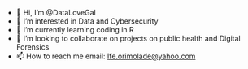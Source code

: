 - 👋 Hi, I’m @DataLoveGal
- 👀 I’m interested in Data and Cybersecurity
- 🌱 I’m currently learning coding in R
- 💞️ I’m looking to collaborate on projects on public health and Digital Forensics
- 📫 How to reach me email: Ife.orimolade@yahoo.com

<!---
DataLoveGal/DataLoveGal is a ✨ special ✨ repository because its `README.md` (this file) appears on your GitHub profile.
You can click the Preview link to take a look at your changes.
--->
